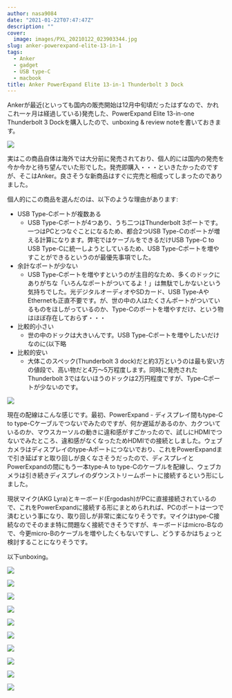 ```yaml
---
author: nasa9084
date: "2021-01-22T07:47:47Z"
description: ""
cover:
  image: images/PXL_20210122_023903344.jpg
slug: anker-powerexpand-elite-13-in-1
tags:
  - Anker
  - gadget
  - USB type-C
  - macbook
title: Anker PowerExpand Elite 13-in-1 Thunderbolt 3 Dock
---
```



Ankerが最近(といっても国内の販売開始は12月中旬頃だったはずなので、かれこれ一ヶ月は経過している)発売した、PowerExpand Elite 13-in-one Thunderbolt 3 Dockを購入したので、unboxing & review noteを書いておきます。

![](images/product.jpg)

実はこの商品自体は海外では大分前に発売されており、個人的には国内の発売を今か今かと待ち望んでいた形でした。発売即購入・・・といきたかったのですが、そこはAnker。良さそうな新商品はすぐに完売と相成ってしまったのでありました。

個人的にこの商品を選んだのは、以下のような理由があります:

* USB Type-Cポートが複数ある
    * USB Type-Cポートが4つあり、うち二つはThunderbolt 3ポートです。一つはPCとつなぐことになるため、都合2つUSB Type-Cのポートが増える計算になります。弊宅ではケーブルをできるだけUSB Type-C to USB Type-Cに統一しようとしているため、USB Type-Cポートを増やすことができるというのが最優先事項でした。
* 余計なポートが少ない
    * USB Type-Cポートを増やすというのが主目的なため、多くのドックにありがちな「いろんなポートがついてるよ！」は無駄でしかないという気持ちでした。光デジタルオーディオやSDカード、USB Type-AやEthernetも正直不要です。が、世の中の人はたくさんポートがついているものをほしがっているのか、Type-Cのポートを増やすだけ、という物はほぼ存在しておらず・・・
* 比較的小さい
    * 世の中のドックは大きいんです。USB Type-Cポートを増やしたいだけなのに(以下略
* 比較的安い
    * 大体このスペック(Thunderbolt 3 dock)だと約3万というのは最も安い方の値段で、高い物だと4万〜5万程度します。同時に発売されたThunderbolt 3ではないほうのドックは2万円程度ですが、Type-Cポートが少ないのです。

![](images/cabling.png)

現在の配線はこんな感じです。最初、PowerExpand - ディスプレイ間もtype-C to type-Cケーブルでつないでみたのですが、何か遅延があるのか、カクついているのか、マウスカーソルの動きに違和感がすごかったので、試しにHDMIでつないでみたところ、違和感がなくなったためHDMIでの接続としました。ウェブカメラはディスプレイのtype-Aポートにつないでおり、これをPowerExpandまで引き延ばすと取り回しが良くなさそうだったので、ディスプレイとPowerExpandの間にもう一本type-A to type-Cのケーブルを配線し、ウェブカメラは引き続きディスプレイのダウンストリームポートに接続するという形にしました。

現状マイク(AKG Lyra)とキーボード(Ergodash)がPCに直接接続されているので、これをPowerExpandに接続する形にまとめられれば、PCのポートは一つで済むという事になり、取り回しが非常に楽になりそうです。マイクはtype-C接続なのでそのまま特に問題なく接続できそうですが、キーボードはmicro-Bなので、今更micro-Bのケーブルを増やしたくもないですし、どうするかはちょっと検討することになりそうです。

以下unboxing。

![](images/PXL_20210122_023730942-1.jpg)

![](images/PXL_20210122_023738621.jpg)

![](images/PXL_20210122_023801087.jpg)

![](images/PXL_20210122_023824554.jpg)

![](images/PXL_20210122_023912747.jpg)

![](images/PXL_20210122_023925651.jpg)



![](images/PXL_20210122_023951313.jpg)

![](images/PXL_20210122_024057681.NIGHT.jpg)

![](images/PXL_20210122_024110717.jpg)

![](images/PXL_20210122_064950710.jpg)



